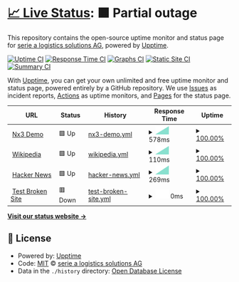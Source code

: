 # [📈 Live Status](https://serie-a-logistics-solutions.github.io/upptime_test): <!--live status--> **🟧 Partial outage**

This repository contains the open-source uptime monitor and status page for [serie a logistics solutions AG](https://www.nx3.io/), powered by [Upptime](https://github.com/upptime/upptime).

[![Uptime CI](https://github.com/serie-a-logistics-solutions/upptime_test/workflows/Uptime%20CI/badge.svg)](https://github.com/serie-a-logistics-solutions/upptime_test/actions?query=workflow%3A%22Uptime+CI%22)
[![Response Time CI](https://github.com/serie-a-logistics-solutions/upptime_test/workflows/Response%20Time%20CI/badge.svg)](https://github.com/serie-a-logistics-solutions/upptime_test/actions?query=workflow%3A%22Response+Time+CI%22)
[![Graphs CI](https://github.com/serie-a-logistics-solutions/upptime_test/workflows/Graphs%20CI/badge.svg)](https://github.com/serie-a-logistics-solutions/upptime_test/actions?query=workflow%3A%22Graphs+CI%22)
[![Static Site CI](https://github.com/serie-a-logistics-solutions/upptime_test/workflows/Static%20Site%20CI/badge.svg)](https://github.com/serie-a-logistics-solutions/upptime_test/actions?query=workflow%3A%22Static+Site+CI%22)
[![Summary CI](https://github.com/serie-a-logistics-solutions/upptime_test/workflows/Summary%20CI/badge.svg)](https://github.com/serie-a-logistics-solutions/upptime_test/actions?query=workflow%3A%22Summary+CI%22)

With [Upptime](https://upptime.js.org), you can get your own unlimited and free uptime monitor and status page, powered entirely by a GitHub repository. We use [Issues](https://github.com/serie-a-logistics-solutions/upptime_test/issues) as incident reports, [Actions](https://github.com/serie-a-logistics-solutions/upptime_test/actions) as uptime monitors, and [Pages](https://serie-a-logistics-solutions.github.io/upptime_test) for the status page.

<!--start: status pages-->
<!-- This summary is generated by Upptime (https://github.com/upptime/upptime) -->
<!-- Do not edit this manually, your changes will be overwritten -->
<!-- prettier-ignore -->
| URL | Status | History | Response Time | Uptime |
| --- | ------ | ------- | ------------- | ------ |
| <img alt="" src="https://icons.duckduckgo.com/ip3/backoffice.transport.test.nx3.io.ico" height="13"> [Nx3 Demo](https://backoffice.transport.test.nx3.io) | 🟩 Up | [nx3-demo.yml](https://github.com/serie-a-logistics-solutions/upptime_test/commits/HEAD/history/nx3-demo.yml) | <details><summary><img alt="Response time graph" src="./graphs/nx3-demo/response-time-week.png" height="20"> 578ms</summary><br><a href="https://serie-a-logistics-solutions.github.io/upptime_test/history/nx3-demo"><img alt="Response time 578" src="https://img.shields.io/endpoint?url=https%3A%2F%2Fraw.githubusercontent.com%2Fserie-a-logistics-solutions%2Fupptime_test%2FHEAD%2Fapi%2Fnx3-demo%2Fresponse-time.json"></a><br><a href="https://serie-a-logistics-solutions.github.io/upptime_test/history/nx3-demo"><img alt="24-hour response time 578" src="https://img.shields.io/endpoint?url=https%3A%2F%2Fraw.githubusercontent.com%2Fserie-a-logistics-solutions%2Fupptime_test%2FHEAD%2Fapi%2Fnx3-demo%2Fresponse-time-day.json"></a><br><a href="https://serie-a-logistics-solutions.github.io/upptime_test/history/nx3-demo"><img alt="7-day response time 578" src="https://img.shields.io/endpoint?url=https%3A%2F%2Fraw.githubusercontent.com%2Fserie-a-logistics-solutions%2Fupptime_test%2FHEAD%2Fapi%2Fnx3-demo%2Fresponse-time-week.json"></a><br><a href="https://serie-a-logistics-solutions.github.io/upptime_test/history/nx3-demo"><img alt="30-day response time 578" src="https://img.shields.io/endpoint?url=https%3A%2F%2Fraw.githubusercontent.com%2Fserie-a-logistics-solutions%2Fupptime_test%2FHEAD%2Fapi%2Fnx3-demo%2Fresponse-time-month.json"></a><br><a href="https://serie-a-logistics-solutions.github.io/upptime_test/history/nx3-demo"><img alt="1-year response time 578" src="https://img.shields.io/endpoint?url=https%3A%2F%2Fraw.githubusercontent.com%2Fserie-a-logistics-solutions%2Fupptime_test%2FHEAD%2Fapi%2Fnx3-demo%2Fresponse-time-year.json"></a></details> | <details><summary><a href="https://serie-a-logistics-solutions.github.io/upptime_test/history/nx3-demo">100.00%</a></summary><a href="https://serie-a-logistics-solutions.github.io/upptime_test/history/nx3-demo"><img alt="All-time uptime 100.00%" src="https://img.shields.io/endpoint?url=https%3A%2F%2Fraw.githubusercontent.com%2Fserie-a-logistics-solutions%2Fupptime_test%2FHEAD%2Fapi%2Fnx3-demo%2Fuptime.json"></a><br><a href="https://serie-a-logistics-solutions.github.io/upptime_test/history/nx3-demo"><img alt="24-hour uptime 100.00%" src="https://img.shields.io/endpoint?url=https%3A%2F%2Fraw.githubusercontent.com%2Fserie-a-logistics-solutions%2Fupptime_test%2FHEAD%2Fapi%2Fnx3-demo%2Fuptime-day.json"></a><br><a href="https://serie-a-logistics-solutions.github.io/upptime_test/history/nx3-demo"><img alt="7-day uptime 100.00%" src="https://img.shields.io/endpoint?url=https%3A%2F%2Fraw.githubusercontent.com%2Fserie-a-logistics-solutions%2Fupptime_test%2FHEAD%2Fapi%2Fnx3-demo%2Fuptime-week.json"></a><br><a href="https://serie-a-logistics-solutions.github.io/upptime_test/history/nx3-demo"><img alt="30-day uptime 100.00%" src="https://img.shields.io/endpoint?url=https%3A%2F%2Fraw.githubusercontent.com%2Fserie-a-logistics-solutions%2Fupptime_test%2FHEAD%2Fapi%2Fnx3-demo%2Fuptime-month.json"></a><br><a href="https://serie-a-logistics-solutions.github.io/upptime_test/history/nx3-demo"><img alt="1-year uptime 100.00%" src="https://img.shields.io/endpoint?url=https%3A%2F%2Fraw.githubusercontent.com%2Fserie-a-logistics-solutions%2Fupptime_test%2FHEAD%2Fapi%2Fnx3-demo%2Fuptime-year.json"></a></details>
| <img alt="" src="https://icons.duckduckgo.com/ip3/en.wikipedia.org.ico" height="13"> [Wikipedia](https://en.wikipedia.org) | 🟩 Up | [wikipedia.yml](https://github.com/serie-a-logistics-solutions/upptime_test/commits/HEAD/history/wikipedia.yml) | <details><summary><img alt="Response time graph" src="./graphs/wikipedia/response-time-week.png" height="20"> 110ms</summary><br><a href="https://serie-a-logistics-solutions.github.io/upptime_test/history/wikipedia"><img alt="Response time 110" src="https://img.shields.io/endpoint?url=https%3A%2F%2Fraw.githubusercontent.com%2Fserie-a-logistics-solutions%2Fupptime_test%2FHEAD%2Fapi%2Fwikipedia%2Fresponse-time.json"></a><br><a href="https://serie-a-logistics-solutions.github.io/upptime_test/history/wikipedia"><img alt="24-hour response time 110" src="https://img.shields.io/endpoint?url=https%3A%2F%2Fraw.githubusercontent.com%2Fserie-a-logistics-solutions%2Fupptime_test%2FHEAD%2Fapi%2Fwikipedia%2Fresponse-time-day.json"></a><br><a href="https://serie-a-logistics-solutions.github.io/upptime_test/history/wikipedia"><img alt="7-day response time 110" src="https://img.shields.io/endpoint?url=https%3A%2F%2Fraw.githubusercontent.com%2Fserie-a-logistics-solutions%2Fupptime_test%2FHEAD%2Fapi%2Fwikipedia%2Fresponse-time-week.json"></a><br><a href="https://serie-a-logistics-solutions.github.io/upptime_test/history/wikipedia"><img alt="30-day response time 110" src="https://img.shields.io/endpoint?url=https%3A%2F%2Fraw.githubusercontent.com%2Fserie-a-logistics-solutions%2Fupptime_test%2FHEAD%2Fapi%2Fwikipedia%2Fresponse-time-month.json"></a><br><a href="https://serie-a-logistics-solutions.github.io/upptime_test/history/wikipedia"><img alt="1-year response time 110" src="https://img.shields.io/endpoint?url=https%3A%2F%2Fraw.githubusercontent.com%2Fserie-a-logistics-solutions%2Fupptime_test%2FHEAD%2Fapi%2Fwikipedia%2Fresponse-time-year.json"></a></details> | <details><summary><a href="https://serie-a-logistics-solutions.github.io/upptime_test/history/wikipedia">100.00%</a></summary><a href="https://serie-a-logistics-solutions.github.io/upptime_test/history/wikipedia"><img alt="All-time uptime 100.00%" src="https://img.shields.io/endpoint?url=https%3A%2F%2Fraw.githubusercontent.com%2Fserie-a-logistics-solutions%2Fupptime_test%2FHEAD%2Fapi%2Fwikipedia%2Fuptime.json"></a><br><a href="https://serie-a-logistics-solutions.github.io/upptime_test/history/wikipedia"><img alt="24-hour uptime 100.00%" src="https://img.shields.io/endpoint?url=https%3A%2F%2Fraw.githubusercontent.com%2Fserie-a-logistics-solutions%2Fupptime_test%2FHEAD%2Fapi%2Fwikipedia%2Fuptime-day.json"></a><br><a href="https://serie-a-logistics-solutions.github.io/upptime_test/history/wikipedia"><img alt="7-day uptime 100.00%" src="https://img.shields.io/endpoint?url=https%3A%2F%2Fraw.githubusercontent.com%2Fserie-a-logistics-solutions%2Fupptime_test%2FHEAD%2Fapi%2Fwikipedia%2Fuptime-week.json"></a><br><a href="https://serie-a-logistics-solutions.github.io/upptime_test/history/wikipedia"><img alt="30-day uptime 100.00%" src="https://img.shields.io/endpoint?url=https%3A%2F%2Fraw.githubusercontent.com%2Fserie-a-logistics-solutions%2Fupptime_test%2FHEAD%2Fapi%2Fwikipedia%2Fuptime-month.json"></a><br><a href="https://serie-a-logistics-solutions.github.io/upptime_test/history/wikipedia"><img alt="1-year uptime 100.00%" src="https://img.shields.io/endpoint?url=https%3A%2F%2Fraw.githubusercontent.com%2Fserie-a-logistics-solutions%2Fupptime_test%2FHEAD%2Fapi%2Fwikipedia%2Fuptime-year.json"></a></details>
| <img alt="" src="https://icons.duckduckgo.com/ip3/news.ycombinator.com.ico" height="13"> [Hacker News](https://news.ycombinator.com) | 🟩 Up | [hacker-news.yml](https://github.com/serie-a-logistics-solutions/upptime_test/commits/HEAD/history/hacker-news.yml) | <details><summary><img alt="Response time graph" src="./graphs/hacker-news/response-time-week.png" height="20"> 269ms</summary><br><a href="https://serie-a-logistics-solutions.github.io/upptime_test/history/hacker-news"><img alt="Response time 269" src="https://img.shields.io/endpoint?url=https%3A%2F%2Fraw.githubusercontent.com%2Fserie-a-logistics-solutions%2Fupptime_test%2FHEAD%2Fapi%2Fhacker-news%2Fresponse-time.json"></a><br><a href="https://serie-a-logistics-solutions.github.io/upptime_test/history/hacker-news"><img alt="24-hour response time 269" src="https://img.shields.io/endpoint?url=https%3A%2F%2Fraw.githubusercontent.com%2Fserie-a-logistics-solutions%2Fupptime_test%2FHEAD%2Fapi%2Fhacker-news%2Fresponse-time-day.json"></a><br><a href="https://serie-a-logistics-solutions.github.io/upptime_test/history/hacker-news"><img alt="7-day response time 269" src="https://img.shields.io/endpoint?url=https%3A%2F%2Fraw.githubusercontent.com%2Fserie-a-logistics-solutions%2Fupptime_test%2FHEAD%2Fapi%2Fhacker-news%2Fresponse-time-week.json"></a><br><a href="https://serie-a-logistics-solutions.github.io/upptime_test/history/hacker-news"><img alt="30-day response time 269" src="https://img.shields.io/endpoint?url=https%3A%2F%2Fraw.githubusercontent.com%2Fserie-a-logistics-solutions%2Fupptime_test%2FHEAD%2Fapi%2Fhacker-news%2Fresponse-time-month.json"></a><br><a href="https://serie-a-logistics-solutions.github.io/upptime_test/history/hacker-news"><img alt="1-year response time 269" src="https://img.shields.io/endpoint?url=https%3A%2F%2Fraw.githubusercontent.com%2Fserie-a-logistics-solutions%2Fupptime_test%2FHEAD%2Fapi%2Fhacker-news%2Fresponse-time-year.json"></a></details> | <details><summary><a href="https://serie-a-logistics-solutions.github.io/upptime_test/history/hacker-news">100.00%</a></summary><a href="https://serie-a-logistics-solutions.github.io/upptime_test/history/hacker-news"><img alt="All-time uptime 100.00%" src="https://img.shields.io/endpoint?url=https%3A%2F%2Fraw.githubusercontent.com%2Fserie-a-logistics-solutions%2Fupptime_test%2FHEAD%2Fapi%2Fhacker-news%2Fuptime.json"></a><br><a href="https://serie-a-logistics-solutions.github.io/upptime_test/history/hacker-news"><img alt="24-hour uptime 100.00%" src="https://img.shields.io/endpoint?url=https%3A%2F%2Fraw.githubusercontent.com%2Fserie-a-logistics-solutions%2Fupptime_test%2FHEAD%2Fapi%2Fhacker-news%2Fuptime-day.json"></a><br><a href="https://serie-a-logistics-solutions.github.io/upptime_test/history/hacker-news"><img alt="7-day uptime 100.00%" src="https://img.shields.io/endpoint?url=https%3A%2F%2Fraw.githubusercontent.com%2Fserie-a-logistics-solutions%2Fupptime_test%2FHEAD%2Fapi%2Fhacker-news%2Fuptime-week.json"></a><br><a href="https://serie-a-logistics-solutions.github.io/upptime_test/history/hacker-news"><img alt="30-day uptime 100.00%" src="https://img.shields.io/endpoint?url=https%3A%2F%2Fraw.githubusercontent.com%2Fserie-a-logistics-solutions%2Fupptime_test%2FHEAD%2Fapi%2Fhacker-news%2Fuptime-month.json"></a><br><a href="https://serie-a-logistics-solutions.github.io/upptime_test/history/hacker-news"><img alt="1-year uptime 100.00%" src="https://img.shields.io/endpoint?url=https%3A%2F%2Fraw.githubusercontent.com%2Fserie-a-logistics-solutions%2Fupptime_test%2FHEAD%2Fapi%2Fhacker-news%2Fuptime-year.json"></a></details>
| <img alt="" src="https://icons.duckduckgo.com/ip3/thissitedoesnotexist.koj.co.ico" height="13"> [Test Broken Site](https://thissitedoesnotexist.koj.co) | 🟥 Down | [test-broken-site.yml](https://github.com/serie-a-logistics-solutions/upptime_test/commits/HEAD/history/test-broken-site.yml) | <details><summary><img alt="Response time graph" src="./graphs/test-broken-site/response-time-week.png" height="20"> 0ms</summary><br><a href="https://serie-a-logistics-solutions.github.io/upptime_test/history/test-broken-site"><img alt="Response time 0" src="https://img.shields.io/endpoint?url=https%3A%2F%2Fraw.githubusercontent.com%2Fserie-a-logistics-solutions%2Fupptime_test%2FHEAD%2Fapi%2Ftest-broken-site%2Fresponse-time.json"></a><br><a href="https://serie-a-logistics-solutions.github.io/upptime_test/history/test-broken-site"><img alt="24-hour response time 0" src="https://img.shields.io/endpoint?url=https%3A%2F%2Fraw.githubusercontent.com%2Fserie-a-logistics-solutions%2Fupptime_test%2FHEAD%2Fapi%2Ftest-broken-site%2Fresponse-time-day.json"></a><br><a href="https://serie-a-logistics-solutions.github.io/upptime_test/history/test-broken-site"><img alt="7-day response time 0" src="https://img.shields.io/endpoint?url=https%3A%2F%2Fraw.githubusercontent.com%2Fserie-a-logistics-solutions%2Fupptime_test%2FHEAD%2Fapi%2Ftest-broken-site%2Fresponse-time-week.json"></a><br><a href="https://serie-a-logistics-solutions.github.io/upptime_test/history/test-broken-site"><img alt="30-day response time 0" src="https://img.shields.io/endpoint?url=https%3A%2F%2Fraw.githubusercontent.com%2Fserie-a-logistics-solutions%2Fupptime_test%2FHEAD%2Fapi%2Ftest-broken-site%2Fresponse-time-month.json"></a><br><a href="https://serie-a-logistics-solutions.github.io/upptime_test/history/test-broken-site"><img alt="1-year response time 0" src="https://img.shields.io/endpoint?url=https%3A%2F%2Fraw.githubusercontent.com%2Fserie-a-logistics-solutions%2Fupptime_test%2FHEAD%2Fapi%2Ftest-broken-site%2Fresponse-time-year.json"></a></details> | <details><summary><a href="https://serie-a-logistics-solutions.github.io/upptime_test/history/test-broken-site">100.00%</a></summary><a href="https://serie-a-logistics-solutions.github.io/upptime_test/history/test-broken-site"><img alt="All-time uptime 100.00%" src="https://img.shields.io/endpoint?url=https%3A%2F%2Fraw.githubusercontent.com%2Fserie-a-logistics-solutions%2Fupptime_test%2FHEAD%2Fapi%2Ftest-broken-site%2Fuptime.json"></a><br><a href="https://serie-a-logistics-solutions.github.io/upptime_test/history/test-broken-site"><img alt="24-hour uptime 100.00%" src="https://img.shields.io/endpoint?url=https%3A%2F%2Fraw.githubusercontent.com%2Fserie-a-logistics-solutions%2Fupptime_test%2FHEAD%2Fapi%2Ftest-broken-site%2Fuptime-day.json"></a><br><a href="https://serie-a-logistics-solutions.github.io/upptime_test/history/test-broken-site"><img alt="7-day uptime 100.00%" src="https://img.shields.io/endpoint?url=https%3A%2F%2Fraw.githubusercontent.com%2Fserie-a-logistics-solutions%2Fupptime_test%2FHEAD%2Fapi%2Ftest-broken-site%2Fuptime-week.json"></a><br><a href="https://serie-a-logistics-solutions.github.io/upptime_test/history/test-broken-site"><img alt="30-day uptime 100.00%" src="https://img.shields.io/endpoint?url=https%3A%2F%2Fraw.githubusercontent.com%2Fserie-a-logistics-solutions%2Fupptime_test%2FHEAD%2Fapi%2Ftest-broken-site%2Fuptime-month.json"></a><br><a href="https://serie-a-logistics-solutions.github.io/upptime_test/history/test-broken-site"><img alt="1-year uptime 100.00%" src="https://img.shields.io/endpoint?url=https%3A%2F%2Fraw.githubusercontent.com%2Fserie-a-logistics-solutions%2Fupptime_test%2FHEAD%2Fapi%2Ftest-broken-site%2Fuptime-year.json"></a></details>

<!--end: status pages-->

[**Visit our status website →**](https://serie-a-logistics-solutions.github.io/upptime_test)

## 📄 License

- Powered by: [Upptime](https://github.com/upptime/upptime)
- Code: [MIT](./LICENSE) © [serie a logistics solutions AG](https://www.nx3.io/)
- Data in the `./history` directory: [Open Database License](https://opendatacommons.org/licenses/odbl/1-0/)
